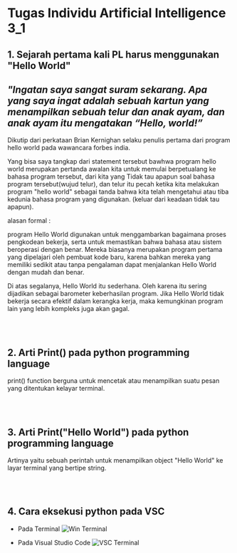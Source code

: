 # Tugas Individu Artificial Intelligence 3_1

## 1. Sejarah pertama kali PL harus menggunakan "Hello World"

  ## *"Ingatan saya sangat suram sekarang. Apa yang saya ingat adalah sebuah kartun yang menampilkan sebuah telur dan anak ayam, dan anak ayam itu mengatakan “Hello, world!”*
      
  Dikutip dari perkataan Brian Kernighan selaku penulis pertama dari program hello world pada wawancara forbes india.
      
  Yang bisa saya tangkap dari statement tersebut bawhwa program hello world merupakan pertanda awalan kita untuk memulai 
  berpetualang ke bahasa program tersebut, dari kita yang Tidak tau apapun soal bahasa program tersebut(wujud telur), 
  dan telur itu pecah ketika kita melakukan program "hello world" sebagai tanda bahwa kita telah mengetahui atau tiba kedunia bahasa program
  yang digunakan. (keluar dari keadaan tidak tau apapun).
      
  alasan formal :
      
  program Hello World digunakan untuk menggambarkan bagaimana proses pengkodean bekerja, serta untuk memastikan bahwa bahasa atau sistem beroperasi dengan benar.
  Mereka biasanya merupakan program pertama yang dipelajari oleh pembuat kode baru, karena bahkan mereka yang memiliki sedikit atau tanpa pengalaman dapat menjalankan 
  Hello World dengan mudah dan benar.

  Di atas segalanya, Hello World itu sederhana. Oleh karena itu sering dijadikan sebagai barometer keberhasilan program. 
  Jika Hello World tidak bekerja secara efektif dalam kerangka kerja, maka kemungkinan program lain yang lebih kompleks juga akan gagal.
  
  
  
<br><br/>
## 2. Arti Print() pada python programming language

   print() function berguna untuk mencetak atau menampilkan suatu pesan yang ditentukan kelayar terminal.
   
   
   
<br><br/>   
## 3. Arti Print("Hello World") pada python programming language

   Artinya yaitu sebuah perintah untuk menampilkan object "Hello World" ke layar terminal yang bertipe string.
   
   
   
<br><br/>   
## 4. Cara eksekusi python pada VSC

   - Pada Terminal
![Win Terminal](https://user-images.githubusercontent.com/92994688/138613727-c6ec3192-b61e-403e-b9d7-8dd4d6db7fc5.png)

   - Pada Visual Studio Code
![VSC Terminal](https://user-images.githubusercontent.com/92994688/138613730-315d68bd-b886-46df-be66-e38d05f544b5.png)

     

    
      
      
      
